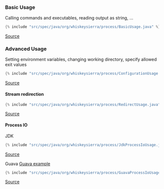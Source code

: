 ### Basic Usage
Calling commands and executables, reading output as string, ...

```java
{% include "src/spec/java/org/whiskeysierra/process/BasicUsage.java" %}
```
[Source](../blob/master/src/spec/java/org/whiskeysierra/process/BasicUsage.java)

### Advanced Usage
Setting environment variables, changing working directory, specify allowed exit values

```java
{% include "src/spec/java/org/whiskeysierra/process/ConfigurationUsage.java" %}
```
[Source](../blob/master/src/spec/java/org/whiskeysierra/process/ConfigurationUsage.java)

#### Stream redirection
```java
{% include "src/spec/java/org/whiskeysierra/process/RedirectUsage.java" %}
```
[Source](../blob/master/src/spec/java/org/whiskeysierra/process/RedirectUsage.java)

#### Process IO

JDK
```java
{% include "src/spec/java/org/whiskeysierra/process/JdkProcessIoUsage.java" %}
```
[Source](../blob/master/src/spec/java/org/whiskeysierra/process/JdkProcessIoUsage.java)

Guava
[Guava example](src/spec/java/org/whiskeysierra/process/GuavaProcessIoUsage.java)
```java
{% include "src/spec/java/org/whiskeysierra/process/GuavaProcessIoUsage.java" %}
```
[Source](../blob/master/src/spec/java/org/whiskeysierra/process/GuavaProcessIoUsage.java)